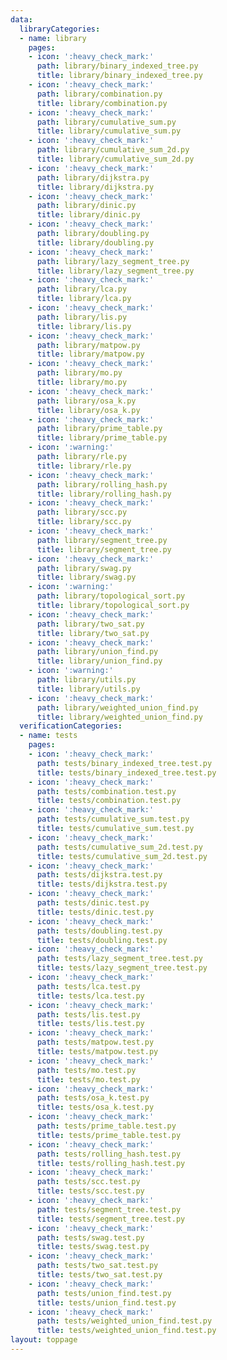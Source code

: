 ```yaml
---
data:
  libraryCategories:
  - name: library
    pages:
    - icon: ':heavy_check_mark:'
      path: library/binary_indexed_tree.py
      title: library/binary_indexed_tree.py
    - icon: ':heavy_check_mark:'
      path: library/combination.py
      title: library/combination.py
    - icon: ':heavy_check_mark:'
      path: library/cumulative_sum.py
      title: library/cumulative_sum.py
    - icon: ':heavy_check_mark:'
      path: library/cumulative_sum_2d.py
      title: library/cumulative_sum_2d.py
    - icon: ':heavy_check_mark:'
      path: library/dijkstra.py
      title: library/dijkstra.py
    - icon: ':heavy_check_mark:'
      path: library/dinic.py
      title: library/dinic.py
    - icon: ':heavy_check_mark:'
      path: library/doubling.py
      title: library/doubling.py
    - icon: ':heavy_check_mark:'
      path: library/lazy_segment_tree.py
      title: library/lazy_segment_tree.py
    - icon: ':heavy_check_mark:'
      path: library/lca.py
      title: library/lca.py
    - icon: ':heavy_check_mark:'
      path: library/lis.py
      title: library/lis.py
    - icon: ':heavy_check_mark:'
      path: library/matpow.py
      title: library/matpow.py
    - icon: ':heavy_check_mark:'
      path: library/mo.py
      title: library/mo.py
    - icon: ':heavy_check_mark:'
      path: library/osa_k.py
      title: library/osa_k.py
    - icon: ':heavy_check_mark:'
      path: library/prime_table.py
      title: library/prime_table.py
    - icon: ':warning:'
      path: library/rle.py
      title: library/rle.py
    - icon: ':heavy_check_mark:'
      path: library/rolling_hash.py
      title: library/rolling_hash.py
    - icon: ':heavy_check_mark:'
      path: library/scc.py
      title: library/scc.py
    - icon: ':heavy_check_mark:'
      path: library/segment_tree.py
      title: library/segment_tree.py
    - icon: ':heavy_check_mark:'
      path: library/swag.py
      title: library/swag.py
    - icon: ':warning:'
      path: library/topological_sort.py
      title: library/topological_sort.py
    - icon: ':heavy_check_mark:'
      path: library/two_sat.py
      title: library/two_sat.py
    - icon: ':heavy_check_mark:'
      path: library/union_find.py
      title: library/union_find.py
    - icon: ':warning:'
      path: library/utils.py
      title: library/utils.py
    - icon: ':heavy_check_mark:'
      path: library/weighted_union_find.py
      title: library/weighted_union_find.py
  verificationCategories:
  - name: tests
    pages:
    - icon: ':heavy_check_mark:'
      path: tests/binary_indexed_tree.test.py
      title: tests/binary_indexed_tree.test.py
    - icon: ':heavy_check_mark:'
      path: tests/combination.test.py
      title: tests/combination.test.py
    - icon: ':heavy_check_mark:'
      path: tests/cumulative_sum.test.py
      title: tests/cumulative_sum.test.py
    - icon: ':heavy_check_mark:'
      path: tests/cumulative_sum_2d.test.py
      title: tests/cumulative_sum_2d.test.py
    - icon: ':heavy_check_mark:'
      path: tests/dijkstra.test.py
      title: tests/dijkstra.test.py
    - icon: ':heavy_check_mark:'
      path: tests/dinic.test.py
      title: tests/dinic.test.py
    - icon: ':heavy_check_mark:'
      path: tests/doubling.test.py
      title: tests/doubling.test.py
    - icon: ':heavy_check_mark:'
      path: tests/lazy_segment_tree.test.py
      title: tests/lazy_segment_tree.test.py
    - icon: ':heavy_check_mark:'
      path: tests/lca.test.py
      title: tests/lca.test.py
    - icon: ':heavy_check_mark:'
      path: tests/lis.test.py
      title: tests/lis.test.py
    - icon: ':heavy_check_mark:'
      path: tests/matpow.test.py
      title: tests/matpow.test.py
    - icon: ':heavy_check_mark:'
      path: tests/mo.test.py
      title: tests/mo.test.py
    - icon: ':heavy_check_mark:'
      path: tests/osa_k.test.py
      title: tests/osa_k.test.py
    - icon: ':heavy_check_mark:'
      path: tests/prime_table.test.py
      title: tests/prime_table.test.py
    - icon: ':heavy_check_mark:'
      path: tests/rolling_hash.test.py
      title: tests/rolling_hash.test.py
    - icon: ':heavy_check_mark:'
      path: tests/scc.test.py
      title: tests/scc.test.py
    - icon: ':heavy_check_mark:'
      path: tests/segment_tree.test.py
      title: tests/segment_tree.test.py
    - icon: ':heavy_check_mark:'
      path: tests/swag.test.py
      title: tests/swag.test.py
    - icon: ':heavy_check_mark:'
      path: tests/two_sat.test.py
      title: tests/two_sat.test.py
    - icon: ':heavy_check_mark:'
      path: tests/union_find.test.py
      title: tests/union_find.test.py
    - icon: ':heavy_check_mark:'
      path: tests/weighted_union_find.test.py
      title: tests/weighted_union_find.test.py
layout: toppage
---
```

